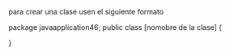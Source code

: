 para crear una clase usen el siguiente formato


package javaapplication46;
public class [nomobre de la clase] {

    
}
